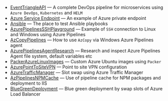 - [EventTriangleAPI](https://github.com/EventTriangle/EventTriangleAPI) &mdash; A complete DevOps pipeline for
  microservices using `Azure DevOps`, `Kubernetes` and `HELM`
- [Azure Service Endpoint](https://github.com/kolosovpetro/AzureServiceEndpoint) &mdash; An example of Azure private
  endpoint
- [Ansible](https://github.com/kolosovpetro/Ansible) &mdash; The place to test Ansible playbooks
- [AzurePipelinesSSHPlayground](https://github.com/kolosovpetro/AzurePipelinesSSHPlayground) &mdash; Example of `SSH`
  connection to Linux and Windows using Azure Pipelines
- [AzCopyPipelines](https://github.com/kolosovpetro/AzCopyPipelines) &mdash; How to use `AzCopy` via Windows Azure
  Pipelines agent
- [AzurePipelinesAgentResearch](https://github.com/kolosovpetro/AzurePipelinesAgentResearch) &mdash; Research and
  inspect Azure Pipelines Agent file system, default variables etc
- [PackerAzureLinuxImages](https://github.com/kolosovpetro/PackerAzureLinuxImages) &mdash; Custom Azure Ubuntu images
  using `Packer`
- [AzurePointToSiteVPN](https://github.com/kolosovpetro/AzurePointToSiteVPN) &mdash; Point to site VPN configuration
- [AzureTrafficManager](https://github.com/kolosovpetro/AzureTrafficManager) &mdash; Slot swap using Azure Traffic
  Manager
- [AzPipelinesNPMCache](https://github.com/kolosovpetro/AzPipelinesNPMCache) &mdash; Use of pipeline cache for NPM
  packages and deployment to IIS
- [BlueGreenDeployment](https://github.com/kolosovpetro/BlueGreenDeployment) &mdash; Blue green deployment by swap slots
  of Azure Load Balancer